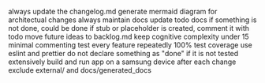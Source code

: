 always update the changelog.md
generate mermaid diagram for architectual changes
always maintain docs
update todo docs if something is not done, could be done
if stub or placeholder is created, comment it with todo
move future ideas to backlog.md
keep cognitive complexity under 15
minimal commenting
test every feature repeatedly
100% test coverage
use eslint and prettier
do not declare something as "done" if it is not tested extensively
build and run app on a samsung device after each change
exclude external/ and docs/generated_docs 